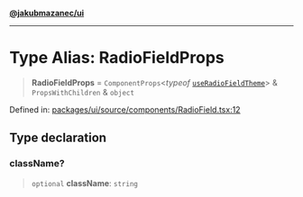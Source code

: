 [**@jakubmazanec/ui**](../README.md)

---

# Type Alias: RadioFieldProps

> **RadioFieldProps** = `ComponentProps`\<_typeof_
> [`useRadioFieldTheme`](../variables/useRadioFieldTheme.md)\> & `PropsWithChildren` & `object`

Defined in:
[packages/ui/source/components/RadioField.tsx:12](https://github.com/jakubmazanec/tools/blob/6fe16df773d5da14c29261ea934e72b3f99fabb7/packages/ui/source/components/RadioField.tsx#L12)

## Type declaration

### className?

> `optional` **className**: `string`
